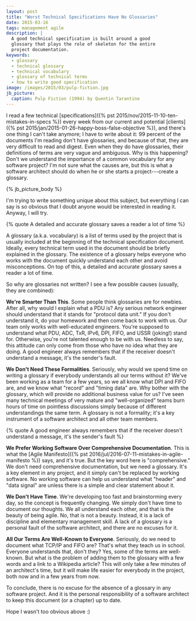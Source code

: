 ```yaml
---
layout: post
title: "Worst Technical Specifications Have No Glossaries"
date: 2015-03-16
tags: management agile
description: |
  A good technical specification is built around a good
  glossary that plays the role of skeleton for the entire
  project documentation.
keywords:
  - glossary
  - technical glossary
  - technical vocabulary
  - glossary of technical terms
  - how to write good specification
image: /images/2015/03/pulp-fiction.jpg
jb_picture:
  caption: Pulp Fiction (1994) by Quentin Tarantino
---
```


I read a few technical
[specifications]({% pst 2015/nov/2015-11-10-ten-mistakes-in-specs %}) every week from our current
and potential
[clients]({% pst 2015/jan/2015-01-26-happy-boss-false-objective %}),
and there's one thing I can't take anymore;
I have to write about it: 99 percent of the documents I'm reading don't
have glossaries, and because of that, they are very difficult to read
and digest. Even when they do have glossaries, their definitions
of terms are very vague and ambiguous. Why is this happening? Don't we
understand the importance of a common vocabulary for any software project?
I'm not sure what the causes are, but this is what a software
architect should do when he or she starts a project---create
a glossary.

<!--more-->

{% jb_picture_body %}

I'm trying to write something unique about this subject, but
everything I can say is so obvious that I doubt anyone
would be interested in reading it. Anyway, I will try.

{% quote A detailed and accurate glossary saves a reader a lot of time %}

A glossary (a.k.a. vocabulary) is a list of terms used by the project
that is usually included at the beginning of the technical specification document.
Ideally, every technical term used in the document should be
briefly explained in the glossary. The existence of a glossary helps
everyone who works with the document quickly understand each other
and avoid misconceptions. On top of this, a detailed and accurate glossary
saves a reader a lot of time.

So why are glossaries not written? I see a few possible causes
(usually, they are combined):

**We're Smarter Than This**.
Some people think glossaries are for newbies. After all, why would I
explain what a PDU is? Any serious network engineer should
understand that it stands for "protocol data unit." If you don't understand it,
do your homework and then come back to work with us. Our team only works
with well-educated engineers. You're supposed to understand what PDU,
ADC, TxR, IPv6, DPI, FIFO, and USSR (joking!) stand for. Otherwise,
you're not talented enough to be with us. Needless to say, this
attitude can only come from those who have no idea what they are doing.
A good engineer always remembers that if the receiver doesn't understand
a message, it's the sender's fault.

**We Don't Need These Formalities**.
Seriously, why would we spend time on writing a glossary if everybody
understands all our terms without it? We've been working as a team for a few
years, so we all know what DPI and FIFO are, and we know what "record" and
"timing data" are. Why bother with the glossary, which will provide no
additional business value for us? I've seen many technical meetings of very
mature and "well-organized" teams burn hours of time on pointless discussions
simply because of different understandings the same term.
A glossary is not a formality; it's a key instrument of a software architect
and all other team members.

{% quote A good engineer always remembers that if the receiver doesn't understand a message, it's the sender's fault %}

**We Prefer Working Software Over Comprehensive Documentation**.
This is what the [Agile Manifesto]({% pst 2016/jul/2016-07-11-mistakes-in-agile-manifesto %})
says, and it's true. But the key word here is
"comprehensive." We don't need comprehensive documentation, but we need
a glossary. It's a key element in any project, and it simply can't
be replaced by working software. No working software can help us
understand what "header" and "data signal" are unless there
is a simple and clear statement about it.

**We Don't Have Time**.
We're developing too fast and brainstorming every day, so the concept
is frequently changing. We simply don't have time to document our
thoughts. We all understand each other, and that is the beauty of being agile.
No, that is not a beauty. Instead, it is a lack of discipline
and elementary management skill.
A lack of a glossary is a personal fault of the software architect, and there
are no excuses for it.

**All Our Terms Are Well-Known to Everyone**.
Seriously, do we need to document what TCP/IP and FIFO are? That's
what they teach us in school. Everyone understands that, don't they? Yes,
some of the terms are well-known. But what is the problem of adding them
to the glossary with a few words and a link to a Wikipedia article? This
will only take a few minutes of an architect's time, but it will make life easier
for everybody in the project, both now and in a few years from now.

To conclude, there is no excuse for the absence of a glossary in any
software project. And it is the personal responsibility of a software
architect to keep this document (or a chapter) up to date.

Hope I wasn't too obvious above :)
